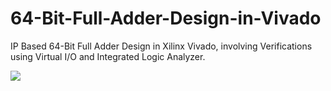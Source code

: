 # 64-Bit-Full-Adder-Design-in-Vivado
IP Based 64-Bit Full Adder Design in Xilinx Vivado, involving Verifications using Virtual I/O and Integrated Logic Analyzer.


   ![](https://github.com/3a3del/64-Bit-Full-Adder-Design-in-Vivado/Sch.PNG)     
